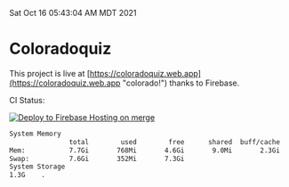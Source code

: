 Sat Oct 16 05:43:04 AM MDT 2021

# Coloradoquiz


This project is live at [https://coloradoquiz.web.app](https://coloradoquiz.web.app "colorado!") thanks to Firebase.

CI Status: 

[![Deploy to Firebase Hosting on merge](https://github.com/teamkushal/coloradoquiz/actions/workflows/firebase-hosting-merge.yml/badge.svg)](https://github.com/teamkushal/coloradoquiz/actions/workflows/firebase-hosting-merge.yml)

```bash
System Memory
               total        used        free      shared  buff/cache   available
Mem:           7.7Gi       768Mi       4.6Gi       9.0Mi       2.3Gi       6.5Gi
Swap:          7.6Gi       352Mi       7.3Gi
System Storage
1.3G	.
```
```bash
